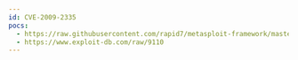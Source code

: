 ```yaml
---
id: CVE-2009-2335
pocs:
  - https://raw.githubusercontent.com/rapid7/metasploit-framework/master/modules/auxiliary/scanner/http/wordpress_login_enum.rb
  - https://www.exploit-db.com/raw/9110
---
```

